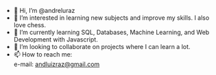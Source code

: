 - 👋 Hi, I’m @andreluraz
- 👀 I’m interested in learning new subjects and improve my skills. I also love chess.
- 🌱 I’m currently learning SQL, Databases, Machine Learning, and Web Development with Javascript.
- 💞️ I’m looking to collaborate on projects where I can learn a lot.
- 📫 How to reach me:  
e-mail: andluizraz@gmail.com

<!---
andreluraz/andreluraz is a ✨ special ✨ repository because its `README.md` (this file) appears on your GitHub profile.
You can click the Preview link to take a look at your changes.
--->
